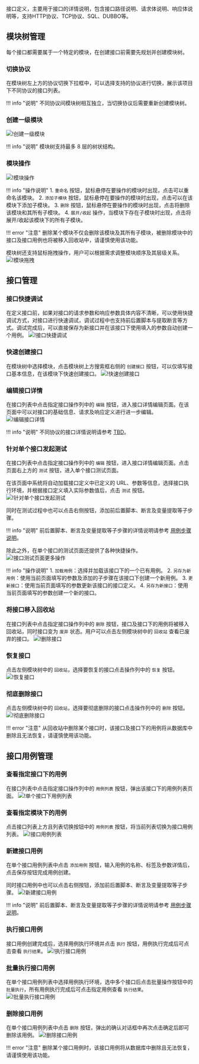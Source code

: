 接口定义，主要用于接口的详情说明，包含接口路径说明、请求体说明、响应体说明等，支持HTTP协议、TCP协议、SQL、DUBBO等。

## 模块树管理
每个接口都需要属于一个特定的模块，在创建接口前需要先规划并创建模块树。

### 切换协议
在模块树左上方的协议切换下拉框中，可以选择支持的协议进行切换，展示该项目下不同协议的接口列表。

!!! info "说明"
    不同协议间模块树相互独立，当切换协议后需要重新创建模块树。

### 创建一级模块
![!创建一级模块](../../img/api/创建一级模块.png)

!!! info "说明"
    模块树支持最多 8 层的树状结构。

### 模块操作
![!模块操作](../../img/api/模块操作.png)

!!! info "操作说明"
    1. `重命名` 按钮，鼠标悬停在要操作的模块时出现，点击可以重命名该模块。
    2. `添加子模块` 按钮，鼠标悬停在要操作的模块时出现，点击可以在该模块下添加子模块。
    3. `删除` 按钮，鼠标悬停在要操作的模块时出现，点击将删除该模块和其所有子模块。
    4. `展开/收起` 操作，当模块下存在子模块时出现，点击将展开/收起该模块下的所有子模块。

!!! error "注意"
    删除某个模块不仅会删除该模块及其所有子模块，被删除模块中的接口及接口用例也将被移入回收站中，请谨慎使用该功能。

模块树还支持鼠标拖拽操作，用户可以根据需求调整模块顺序及其层级关系。
![!模块拖拽](../../img/api/模块拖拽.gif)

## 接口管理

### 接口快捷调试 
在定义接口前，如果对接口的请求参数和响应参数具体内容不清晰，可以使用快捷调试方式，对接口进行快速调试，调试过程中也支持前后置脚本与提取断言等方式。调试完成后，可以直接保存为新接口并在该接口下使用填入的参数自动创建一个用例。
![!接口快捷调试](../../img/api/接口快捷调试.gif)

### 快速创建接口
在模块树中选择模块，点击模块树上方搜索框右侧的 `创建接口` 按钮，可以仅填写接口基本信息，在该模块下快速创建接口。
![!快速创建接口](../../img/api/快速创建接口.gif)

### 编辑接口详情
在接口列表中点击指定接口操作列中的 `编辑` 按钮，进入接口详情编辑页面。在该页面中可以对接口的基础信息、请求及响应定义进行进一步编辑。
![!编辑接口详情](../../img/api/编辑接口详情.gif)

!!! info "说明"
    不同协议的接口详情说明请参考 [TBD](TBD)。

### 针对单个接口发起测试
在接口列表中点击指定接口操作列中的 `编辑` 按钮，进入接口详情编辑页面。点击页面右上方的 `测试` 按钮，进入单个接口测试页面。

在该页面中系统将自动加载接口定义中已定义的 URL、参数等信息，选择接口执行环境，并根据接口定义填入实际参数值后，点击 `测试` 按钮。
![!针对单个接口发起测试](../../img/api/针对单个接口发起测试.gif)

同时在测试过程中也可以点击右侧按钮，添加前后置脚本、断言及变量提取等子步骤。

!!! info "说明"
    前后置脚本、断言及变量提取等子步骤的详情说明请参考 [用例步骤说明](./api_step.md#_1)。

除此之外，在单个接口的测试页面还提供了各种快捷操作。
![!接口测试页面更多操作](../../img/api/接口测试页面更多操作.png)

!!! info "操作说明"
    1. `加载用例`：选择并加载该接口下的一个已有用例。
    2. `另存为新用例`：使用当前页面填写的参数及添加的子步骤在该接口下创建一个新用例。
    3. `更新接口`：使用当前页面填写的参数更新该接口的接口定义。
    4. `另存为新接口`：使用当前页面填写的参数创建一个新的接口。

### 将接口移入回收站
在接口列表中点击指定接口操作列中的 `删除` 按钮，接口及接口下的用例将被移入回收站，同时接口变为 `废弃` 状态。用户可以点击左侧模块树中的 `回收站` 查看已废弃的接口。
![!删除接口](../../img/api/删除接口.gif)

### 恢复接口
点击左侧模块树中的 `回收站`，选择要恢复的接口点击操作列中的 `恢复` 按钮。
![!恢复接口](../../img/api/恢复接口.gif)

### 彻底删除接口
点击左侧模块树中的 `回收站`，选择要彻底删除的接口点击操作列中的 `删除` 按钮。
![!彻底删除接口](../../img/api/彻底删除接口.gif)

!!! error "注意"
    从回收站中删除某个接口时，该接口及接口下的用例将从数据库中删除且无法恢复，请谨慎使用该功能。

## 接口用例管理

### 查看指定接口下的用例
在接口列表中点击指定接口操作列中的 `用例列表` 按钮，弹出该接口下的用例列表页面。
![!单个接口下用例列表](../../img/api/单个接口下用例列表.gif)

### 查看指定模块下的用例
点击接口列表上方且列表切换按钮中的 `用例列表` 按钮，将当前列表切换为接口用例列表。
![!接口用例列表](../../img/api/接口用例列表.png)

### 新建接口用例
在单个接口用例列表中点击 `添加用例` 按钮，输入用例的名称、标签及参数详情后，点击保存按钮完成用例创建。

同时接口用例中也可以点击右侧按钮，添加前后置脚本、断言及变量提取等子步骤。
![!新建接口用例](../../img/api/新建接口用例.gif)

!!! info "说明"
    前后置脚本、断言及变量提取等子步骤的详情说明请参考 [用例步骤说明](./api_step.md#_1)。

### 执行接口用例
接口用例创建完成后，选择用例执行环境并点击 `执行` 按钮，用例执行完成后可点击查看 `执行结果`。
![!执行接口用例](../../img/api/执行接口用例.gif)

### 批量执行接口用例
在单个接口用例列表中选择用例执行环境，选中多个接口后点击批量操作按钮中的 `批量执行`，所有用例执行完成后可点击指定用例查看 `执行结果`。
![!批量执行接口用例](../../img/api/批量执行接口用例.gif)


### 删除接口用例
在单个接口用例列表中点击 `删除` 按钮，弹出的确认对话框中再次点击确定后即可删除该用例。
![!删除接口用例](../../img/api/删除接口用例.gif)

!!! error "注意"
    删除某个接口用例时，该接口用例将从数据库中删除且无法恢复，请谨慎使用该功能。